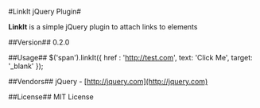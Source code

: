 #LinkIt jQuery Plugin#

**LinkIt** is a simple jQuery plugin to attach links to elements

##Version##
0.2.0

##Usage##
    $('span').linkIt({
		href : 'http://test.com',
		text: 'Click Me',
		target: '_blank'
	});

##Vendors##
jQuery - [http://jquery.com](http://jquery.com)

##License##
MIT License